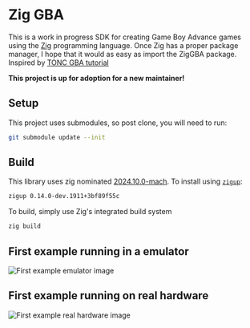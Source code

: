 # Zig GBA

This is a work in progress SDK for creating Game Boy Advance games using the [Zig](https://ziglang.org/) programming language. Once Zig has a proper package manager, I hope that it would as easy as import the ZigGBA package. Inspired by [TONC GBA tutorial](https://gbadev.net/tonc/)

**This project is up for adoption for a new maintainer!**

## Setup

This project uses submodules, so post clone, you will need to run:

```bash
git submodule update --init
```

## Build

This library uses zig nominated [2024.10.0-mach](https://machengine.org/about/nominated-zig/). To install using [`zigup`](https://github.com/marler8997/zigup):

```sh
zigup 0.14.0-dev.1911+3bf89f55c
```

To build, simply use Zig's integrated build system
```bash
zig build
```

## First example running in a emulator

![First example emulator image](docs/images/FirstExampleEmulator.png)

## First example running on real hardware

![First example real hardware image](docs/images/FirstExampleRealHardware.png)